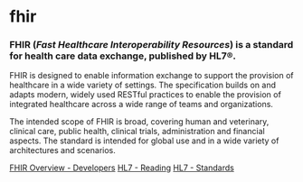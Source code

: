 # fhir
### FHIR (*Fast Healthcare Interoperability Resources*) is a standard for health care data exchange, published by HL7®.
FHIR is designed to enable information exchange to support the provision of healthcare in a wide variety of settings. The specification builds on and adapts modern, widely used RESTful practices to enable the provision of integrated healthcare across a wide range of teams and organizations.

The intended scope of FHIR is broad, covering human and veterinary, clinical care, public health, clinical trials, administration and financial aspects. The standard is intended for global use and in a wide variety of architectures and scenarios.

[FHIR Overview - Developers](http://hl7.org/fhir/overview-dev.html)
[HL7 - Reading](https://www.wikihow.com/Read-HL7-Messages)
[HL7 - Standards](http://sil-asia.org/exploring-hl7-standards)